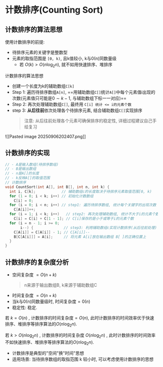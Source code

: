 # 计数排序(Counting Sort)

## 计数排序的算法思想

使用计数排序的前提:

- 待排序元素的关键字是整数型
- 元素的取指范围是 `[0, k)`, 且k值较小, k与0(n)同数量级
  - 若 $O(k) > O(n\log_2 n)$, 就不如用快速排序、堆排序

计数排序的算法思想

- 创建一个长度为k的辅助数组`C[k]`
- Step 1: 遍历待排序数组`A[n]`, ==用辅助数组`C[]`统计`A[]`中每个元素值i出现的次数(元素值只可能是$0 \sim k-1$, 与辅助数组下标一一对应)==
- Step 2: 再次处理辅助数组`C[]`, 最终用 `C[i] 统计 <= i的元素个数`
- step 3: **从后往前**依次处理各个待排序元素, 结合辅助数组`C[]`实现排序
  > 注意: 从后往前处理各个元素可确保排序的稳定性, 详细过程建议自己手绘复习

![[Pasted image 20250906202407.png]]

## 计数排序的实现

```c
// - A是输入数组(待排序数组)
// - B是输出数组
// - n是A[]的长度
// - k反映A[]的取值范围
// 计数排序
void CountSort(int A[], int B[], int n, int k) {
  int i, C[k];            // 辅助数组c的长度取决于待排序元素取值范围[0, k)
  for (1 = 0; i < k; i++) // 初始化计数数组
    C[i] = 0;
  for (i = 0; i < n; i++) // step1: 遍历待排序数组, 统计每个关键字的出现次数
    C[A[i]]++;
  for (i = 1; i < k; i++)   // step2: 再次处理辅助数组, 统计不大于i的元素个数
    C[i] = C[i] + C[1 - 1]; // C[i]保存的是小于或等于i的元素个数
  for (i = n - 1; i >= 0;
       i--) {              // step3: 利用辅助数组c实现计数排序(从后往前处理)
    C[A[i]] = C[A[i]] - 1; // C[A[i]]--
    В[C[A[i]]] = A[i];     // 将元素 A[i]放在输出数组 B[ ]的正确位置上
  }
}
```

## 计数排序的复杂度分析

- 空间复杂度 $= O(n + k)$
  > n来源于输出数组B, k来源于辅助数组C
- 时间复杂度 $= O(n + k)$
- 当k与0(n)同数量级时, 时间复杂度$=0(n)$
- 稳定性: 稳定.

若 $k = O(n)$ , 计数排序的时间复杂度$= O(n)$,
此时计数排序的时间效率优于快速排序、堆排序等排序算法的$O(n \log_2 n)$.

若 $k >O(n \log_2 n)$ , 计数排序的时间复杂度 $O(n \log_2 n)$ ,
此时计数排序的时间效率不如快速排序、堆排序等排序算法的$O(n \log_2 n)$.

- 计数排序是典型的"空间"换"时间"思想
- 适用场景: 当待排序数组的取指范围 k 较小时, 可以考虑使用计数排序的思想
